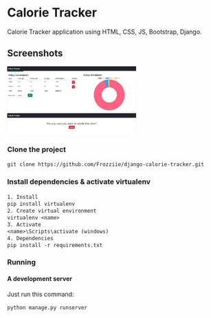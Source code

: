 # Calorie Tracker
Calorie Tracker application using HTML, CSS, JS, Bootstrap, Django.

## Screenshots
<img src="./screenshots/home.jpg" width="300">
<img src="./screenshots/delete.jpg" width="300">

### Clone the project

```
git clone https://github.com/Frozziie/django-calorie-tracker.git
```

### Install dependencies & activate virtualenv

```
1. Install
pip install virtualenv
2. Create virtual environment
virtualenv <name>
3. Activate
<name>\Scripts\activate (windows)
4. Dependencies
pip install -r requirements.txt
```

### Running

#### A development server

Just run this command:

```
python manage.py runserver
```